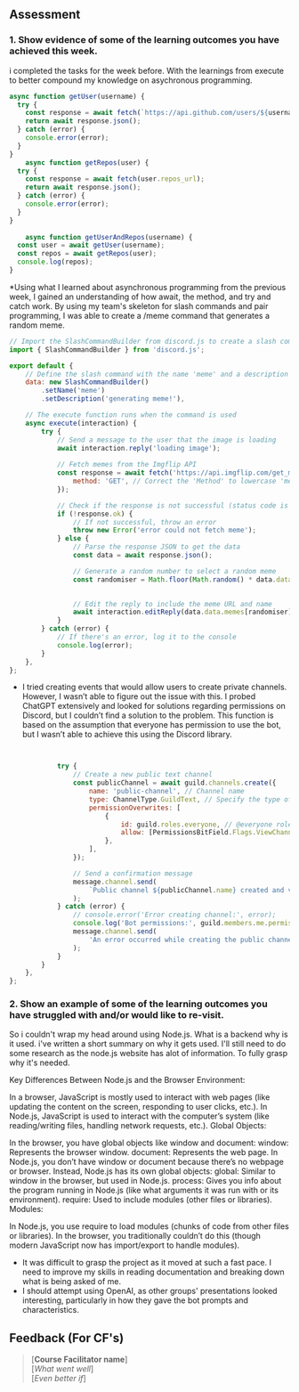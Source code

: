 


## Assessment
 ### 1. Show evidence of some of the learning outcomes you have achieved this week.
 i completed the tasks for the week before. With the learnings from execute to better compound my knowledge on asychronous programming. 
```js
async function getUser(username) {
  try {
    const response = await fetch(`https://api.github.com/users/${username}`);
    return await response.json();
  } catch (error) {
    console.error(error);
  }
}
    async function getRepos(user) {
  try {
    const response = await fetch(user.repos_url);
    return await response.json();
  } catch (error) {
    console.error(error);
  }
}
    
    async function getUserAndRepos(username) {
  const user = await getUser(username);
  const repos = await getRepos(user);
  console.log(repos);
}
```
*Using what I learned about asynchronous programming from the previous week, I gained an understanding of how await, the method, and try and catch work. By using my team's skeleton for slash commands and pair programming, I was able to create a /meme command that generates a random meme.

```js
// Import the SlashCommandBuilder from discord.js to create a slash command
import { SlashCommandBuilder } from 'discord.js';

export default {
    // Define the slash command with the name 'meme' and a description
    data: new SlashCommandBuilder()
        .setName('meme')
        .setDescription('generating meme!'),

    // The execute function runs when the command is used
    async execute(interaction) {
        try {
            // Send a message to the user that the image is loading
            await interaction.reply('loading image');
            
            // Fetch memes from the Imgflip API
            const response = await fetch('https://api.imgflip.com/get_memes', {
                method: 'GET', // Correct the 'Method' to lowercase 'method'
            });

            // Check if the response is not successful (status code is not in the range of 200-299)
            if (!response.ok) {
                // If not successful, throw an error
                throw new Error('error could not fetch meme');
            } else {
                // Parse the response JSON to get the data 
                const data = await response.json();

                // Generate a random number to select a random meme
                const randomiser = Math.floor(Math.random() * data.data.memes.length);
       

                // Edit the reply to include the meme URL and name
                await interaction.editReply(data.data.memes[randomiser].url + '\n' + data.data.memes[randomiser].name);
            }
        } catch (error) {
            // If there's an error, log it to the console
            console.log(error);
        }
    },
};
```
* I tried creating events that would allow users to create private channels. However, I wasn’t able to figure out the issue with this. I probed ChatGPT extensively and looked for solutions regarding permissions on Discord, but I couldn’t find a solution to the problem. This function is based on the assumption that everyone has permission to use the bot, but I wasn’t able to achieve this using the Discord library.
```js


			try {
				// Create a new public text channel
				const publicChannel = await guild.channels.create({
					name: 'public-channel', // Channel name
					type: ChannelType.GuildText, // Specify the type of channel
					permissionOverwrites: [
						{
							id: guild.roles.everyone, // @everyone role
							allow: [PermissionsBitField.Flags.ViewChannel], // Allow viewing permissions for everyone
						},
					],
				});

				// Send a confirmation message
				message.channel.send(
					`Public channel ${publicChannel.name} created and visible to everyone!`
				);
			} catch (error) {
				// console.error('Error creating channel:', error);
				console.log('Bot permissions:', guild.members.me.permissions.toArray());
				message.channel.send(
					'An error occurred while creating the public channel.'
				);
			}
		}
	},
};

```

 ### 2. Show an example of some of the learning outcomes you have struggled with and/or would like to re-visit.
So i couldn't wrap my head around using Node.js. What is a backend why is it used. i've written a short summary on why it gets used. I'll still 
need to do some research as the node.js website has alot of information. To fully grasp why it's needed. 

Key Differences Between Node.js and the Browser
Environment:

In a browser, JavaScript is mostly used to interact with web pages (like updating the content on the screen, responding to user clicks, etc.).
In Node.js, JavaScript is used to interact with the computer’s system (like reading/writing files, handling network requests, etc.).
Global Objects:

In the browser, you have global objects like window and document:
window: Represents the browser window.
document: Represents the web page.
In Node.js, you don’t have window or document because there’s no webpage or browser. Instead, Node.js has its own global objects:
global: Similar to window in the browser, but used in Node.js.
process: Gives you info about the program running in Node.js (like what arguments it was run with or its environment).
require: Used to include modules (other files or libraries).
Modules:

In Node.js, you use require to load modules (chunks of code from other files or libraries).
In the browser, you traditionally couldn’t do this (though modern JavaScript now has import/export to handle modules).

* It was difficult to grasp the project as it moved at such a fast pace. I need to improve my skills in reading documentation and breaking down what is being asked of me.
* I should attempt using OpenAI, as other groups' presentations looked interesting, particularly in how they gave the bot prompts and characteristics.
  

## Feedback (For CF's)
> [**Course Facilitator name**]  
> [*What went well*]  
> [*Even better if*]
